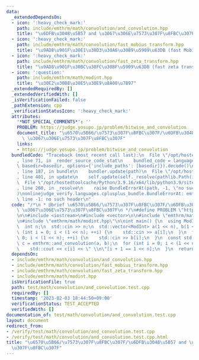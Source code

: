 ```yaml
---
data:
  _extendedDependsOn:
  - icon: ':heavy_check_mark:'
    path: include/emthrm/math/convolution/and_convolution.hpp
    title: "\u6DFB\u3048\u5B57 and \u3067\u306E\u7573\u307F\u8FBC\u307F"
  - icon: ':heavy_check_mark:'
    path: include/emthrm/math/convolution/fast_mobius_transform.hpp
    title: "\u9AD8\u901F\u30E1\u30D3\u30A6\u30B9\u5909\u63DB (fast Mobius transform)"
  - icon: ':heavy_check_mark:'
    path: include/emthrm/math/convolution/fast_zeta_transform.hpp
    title: "\u9AD8\u901F\u30BC\u30FC\u30BF\u5909\u63DB (fast zeta transform)"
  - icon: ':question:'
    path: include/emthrm/math/modint.hpp
    title: "\u30E2\u30B8\u30E5\u30E9\u8A08\u7B97"
  _extendedRequiredBy: []
  _extendedVerifiedWith: []
  _isVerificationFailed: false
  _pathExtension: cpp
  _verificationStatusIcon: ':heavy_check_mark:'
  attributes:
    '*NOT_SPECIAL_COMMENTS*': ''
    PROBLEM: https://judge.yosupo.jp/problem/bitwise_and_convolution
    document_title: "\u6570\u5B66/\u7573\u307F\u8FBC\u307F/\u6DFB\u3048\u5B57 and\
      \ \u3067\u306E\u7573\u307F\u8FBC\u307F"
    links:
    - https://judge.yosupo.jp/problem/bitwise_and_convolution
  bundledCode: "Traceback (most recent call last):\n  File \"/opt/hostedtoolcache/Python/3.9.16/x64/lib/python3.9/site-packages/onlinejudge_verify/documentation/build.py\"\
    , line 71, in _render_source_code_stat\n    bundled_code = language.bundle(stat.path,\
    \ basedir=basedir, options={'include_paths': [basedir]}).decode()\n  File \"/opt/hostedtoolcache/Python/3.9.16/x64/lib/python3.9/site-packages/onlinejudge_verify/languages/cplusplus.py\"\
    , line 187, in bundle\n    bundler.update(path)\n  File \"/opt/hostedtoolcache/Python/3.9.16/x64/lib/python3.9/site-packages/onlinejudge_verify/languages/cplusplus_bundle.py\"\
    , line 401, in update\n    self.update(self._resolve(pathlib.Path(included), included_from=path))\n\
    \  File \"/opt/hostedtoolcache/Python/3.9.16/x64/lib/python3.9/site-packages/onlinejudge_verify/languages/cplusplus_bundle.py\"\
    , line 260, in _resolve\n    raise BundleErrorAt(path, -1, \"no such header\"\
    )\nonlinejudge_verify.languages.cplusplus_bundle.BundleErrorAt: emthrm/math/convolution/and_convolution.hpp:\
    \ line -1: no such header\n"
  code: "/*\n * @brief \u6570\u5B66/\u7573\u307F\u8FBC\u307F/\u6DFB\u3048\u5B57 and\
    \ \u3067\u306E\u7573\u307F\u8FBC\u307F\n */\n#define PROBLEM \"https://judge.yosupo.jp/problem/bitwise_and_convolution\"\
    \n\n#include <iostream>\n#include <vector>\n\n#include \"emthrm/math/convolution/and_convolution.hpp\"\
    \n#include \"emthrm/math/modint.hpp\"\n\nint main() {\n  using ModInt = emthrm::MInt<998244353>;\n\
    \  int n;\n  std::cin >> n;\n  std::vector<ModInt> a(1 << n), b(1 << n);\n  for\
    \ (int i = 0; i < (1 << n); ++i) {\n    std::cin >> a[i];\n  }\n  for (int i =\
    \ 0; i < (1 << n); ++i) {\n    std::cin >> b[i];\n  }\n  const std::vector<ModInt>\
    \ c = emthrm::and_convolution(a, b);\n  for (int i = 0; i < (1 << n); ++i) {\n\
    \    std::cout << c[i] << \" \\n\"[i + 1 == 1 << n];\n  }\n  return 0;\n}\n"
  dependsOn:
  - include/emthrm/math/convolution/and_convolution.hpp
  - include/emthrm/math/convolution/fast_mobius_transform.hpp
  - include/emthrm/math/convolution/fast_zeta_transform.hpp
  - include/emthrm/math/modint.hpp
  isVerificationFile: true
  path: test/math/convolution/and_convolution.test.cpp
  requiredBy: []
  timestamp: '2023-02-03 18:44:50+09:00'
  verificationStatus: TEST_ACCEPTED
  verifiedWith: []
documentation_of: test/math/convolution/and_convolution.test.cpp
layout: document
redirect_from:
- /verify/test/math/convolution/and_convolution.test.cpp
- /verify/test/math/convolution/and_convolution.test.cpp.html
title: "\u6570\u5B66/\u7573\u307F\u8FBC\u307F/\u6DFB\u3048\u5B57 and \u3067\u306E\u7573\
  \u307F\u8FBC\u307F"
---
```

